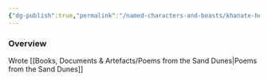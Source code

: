 ```yaml
---
{"dg-publish":true,"permalink":"/named-characters-and-beasts/khanate-hester/","tags":["NPC"],"noteIcon":"","created":"2024-09-26T19:58:42.335+01:00","updated":"2024-12-31T19:55:45.182+00:00"}
---
```



### Overview
Wrote [[Books, Documents & Artefacts/Poems from the Sand Dunes\|Poems from the Sand Dunes]] 